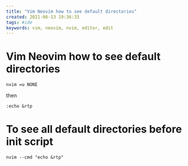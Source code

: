```yaml
---
title: "Vim Neovim how to see default directories"
created: 2021-06-13 19:36:33
tags: #ide
keywords: vim, neovim, nvim, editor, edit
---
```

# Vim Neovim how to see default directories

`nvim =u NONE`

then

`:echo &rtp`

# To see all default directories before init script

`nvim --cmd "echo &rtp"`
